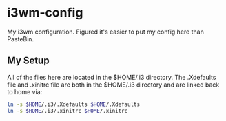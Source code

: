 i3wm-config
===========

My i3wm configuration.  Figured it's easier to put my config here than PasteBin.

My Setup
--------

All of the files here are located in the $HOME/.i3 directory.  The .Xdefaults file and .xinitrc file are both in the $HOME/.i3 directory and are linked back to home via:

```bash
ln -s $HOME/.i3/.Xdefaults $HOME/.Xdefaults
ln -s $HOME/.i3/.xinitrc $HOME/.xinitrc
```
